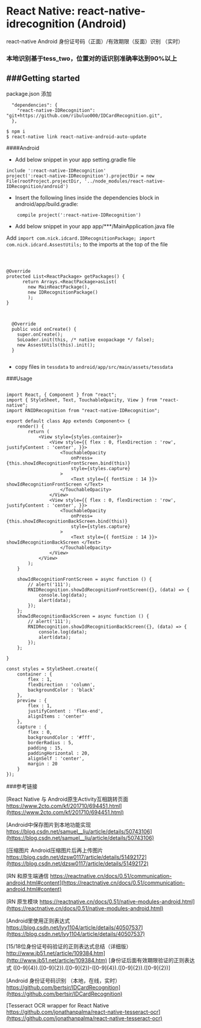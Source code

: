 # React Native: react-native-idrecognition (Android)
react-native Android 身份证号码（正面）/有效期限（反面）识别 （实时）

### 本地识别基于tess_two，位置对的话识别准确率达到90%以上


###Getting started
-
package.json 添加

```
  "dependencies": {
    "react-native-IDRecognition": "git+https://github.com/ribuluo000/IDCardRecognition.git",
  },
```

```
$ npm i
$ react-native link react-native-android-auto-update
```

####Android

- Add below snippet in your app setting.gradle file

```
include ':react-native-IDRecognition'
project(':react-native-IDRecognition').projectDir = new File(rootProject.projectDir, '../node_modules/react-native-IDRecognition/android')
```


- Insert the following lines inside the dependencies block in android/app/build.gradle:

```
    compile project(':react-native-IDRecognition')
```


- Add below snippet in your app app/***/MainApplication.java file

Add 
`import com.nick.idcard.IDRecognitionPackage;
 import com.nick.idcard.AssestUtils;`
 to the imports at the top of the file

```



@Override
protected List<ReactPackage> getPackages() {
      return Arrays.<ReactPackage>asList(
        new MainReactPackage(),
        new IDRecognitionPackage()
        );
}



  @Override
  public void onCreate() {
    super.onCreate();
    SoLoader.init(this, /* native exopackage */ false);
    new AssestUtils(this).init();
  }
  
```

- copy files in `tessdata` to `android/app/src/main/assets/tessdata`

###Usage

```

import React, { Component } from "react";
import { StyleSheet, Text, TouchableOpacity, View } from "react-native";
import RNIDRecognition from "react-native-IDRecognition";

export default class App extends Component<> {
    render() {
        return (
            <View style={styles.container}>
                <View style={{ flex : 0, flexDirection : 'row', justifyContent : 'center', }}>
                    <TouchableOpacity
                        onPress={this.showIdRecognitionFrontScreen.bind(this)}
                        style={styles.capture}
                    >
                        <Text style={{ fontSize : 14 }}> showIdRecognitionFrontScreen </Text>
                    </TouchableOpacity>
                </View>
                <View style={{ flex : 0, flexDirection : 'row', justifyContent : 'center', }}>
                    <TouchableOpacity
                        onPress={this.showIdRecognitionBackScreen.bind(this)}
                        style={styles.capture}
                    >
                        <Text style={{ fontSize : 14 }}> showIdRecognitionBackScreen </Text>
                    </TouchableOpacity>
                </View>
            </View>
        );
    }

    showIdRecognitionFrontScreen = async function () {
        // alert('111');
        RNIDRecognition.showIdRecognitionFrontScreen({}, (data) => {
            console.log(data);
            alert(data);
        });
    };
    showIdRecognitionBackScreen = async function () {
        // alert('111');
        RNIDRecognition.showIdRecognitionBackScreen({}, (data) => {
            console.log(data);
            alert(data);
        });
    };

}

const styles = StyleSheet.create({
    container : {
        flex : 1,
        flexDirection : 'column',
        backgroundColor : 'black'
    },
    preview : {
        flex : 1,
        justifyContent : 'flex-end',
        alignItems : 'center'
    },
    capture : {
        flex : 0,
        backgroundColor : '#fff',
        borderRadius : 5,
        padding : 15,
        paddingHorizontal : 20,
        alignSelf : 'center',
        margin : 20
    }
});

```





###参考链接

[React Native 与 Android原生Activity互相跳转页面 https://www.2cto.com/kf/201710/694451.html](https://www.2cto.com/kf/201710/694451.html)

[Android中保存图片到本地功能实现 https://blog.csdn.net/samuel__liu/article/details/50743106](https://blog.csdn.net/samuel__liu/article/details/50743106)

[压缩图片 Android压缩图片后再上传图片 https://blog.csdn.net/dzsw0117/article/details/51492172](https://blog.csdn.net/dzsw0117/article/details/51492172)

[RN 和原生端通信 https://reactnative.cn/docs/0.51/communication-android.html#content](https://reactnative.cn/docs/0.51/communication-android.html#content)

[RN 原生模块 https://reactnative.cn/docs/0.51/native-modules-android.html](https://reactnative.cn/docs/0.51/native-modules-android.html)

[Android里使用正则表达式 https://blog.csdn.net/lyy1104/article/details/40507537](https://blog.csdn.net/lyy1104/article/details/40507537)

[15/18位身份证号码验证的正则表达式总结（详细版） http://www.jb51.net/article/109384.htm](http://www.jb51.net/article/109384.htm)
[身份证后面有效期限验证的正则表达式 ([0-9]{4}).([0-9]{2}).([0-9]{2})-([0-9]{4}).([0-9]{2}).([0-9]{2})]

[Android 身份证号码识别 （本地，在线，实时） https://github.com/bertsir/IDCardRecognition](https://github.com/bertsir/IDCardRecognition)


[Tesseract OCR wrapper for React Native https://github.com/jonathanpalma/react-native-tesseract-ocr](https://github.com/jonathanpalma/react-native-tesseract-ocr)


